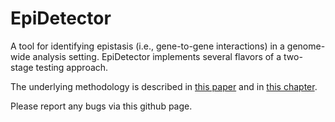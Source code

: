 # EpiDetector

A tool for identifying epistasis (i.e., gene-to-gene interactions) in a genome-wide analysis setting. 
EpiDetector implements several flavors of a two-stage testing approach.

The underlying methodology is described in [this paper](https://dx.doi.org/10.1093/biostatistics/kxw060) and in [this chapter](https://dx.doi.org/10.1007/978-1-0716-0947-7_6).

Please report any bugs via this github page.
 

